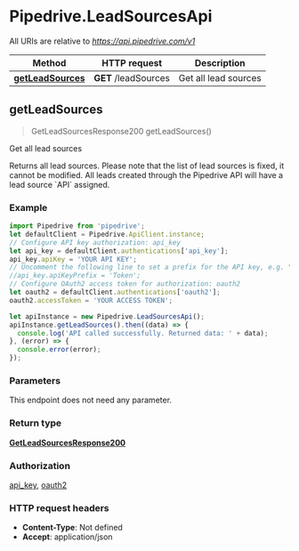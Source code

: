 # Pipedrive.LeadSourcesApi

All URIs are relative to *https://api.pipedrive.com/v1*

Method | HTTP request | Description
------------- | ------------- | -------------
[**getLeadSources**](LeadSourcesApi.md#getLeadSources) | **GET** /leadSources | Get all lead sources



## getLeadSources

> GetLeadSourcesResponse200 getLeadSources()

Get all lead sources

Returns all lead sources. Please note that the list of lead sources is fixed, it cannot be modified. All leads created through the Pipedrive API will have a lead source &#x60;API&#x60; assigned. 

### Example

```javascript
import Pipedrive from 'pipedrive';
let defaultClient = Pipedrive.ApiClient.instance;
// Configure API key authorization: api_key
let api_key = defaultClient.authentications['api_key'];
api_key.apiKey = 'YOUR API KEY';
// Uncomment the following line to set a prefix for the API key, e.g. "Token" (defaults to null)
//api_key.apiKeyPrefix = 'Token';
// Configure OAuth2 access token for authorization: oauth2
let oauth2 = defaultClient.authentications['oauth2'];
oauth2.accessToken = 'YOUR ACCESS TOKEN';

let apiInstance = new Pipedrive.LeadSourcesApi();
apiInstance.getLeadSources().then((data) => {
  console.log('API called successfully. Returned data: ' + data);
}, (error) => {
  console.error(error);
});

```

### Parameters

This endpoint does not need any parameter.

### Return type

[**GetLeadSourcesResponse200**](GetLeadSourcesResponse200.md)

### Authorization

[api_key](../README.md#api_key), [oauth2](../README.md#oauth2)

### HTTP request headers

- **Content-Type**: Not defined
- **Accept**: application/json

